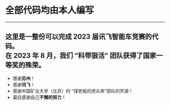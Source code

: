 # 全部代码均由**本人**编写
---
这里是一整份可以完成 2023 届讯飞智能车竞赛的代码。</br>
在 2023 年 8 月，我们 “科带狠活” 团队获得了国家一等奖的殊荣。</br>
---
* 感谢**苏州**！</br>
* 感谢**讯飞**！</br>
* 感谢中国矿业大学（北京）的 “煤老板的虎头奔”团队的开源！</br>
* 最后感谢自己**不懈的努力**！</br>
